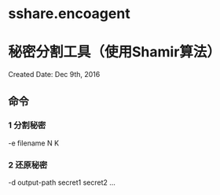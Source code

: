 # sshare.encoagent
# 秘密分割工具（使用Shamir算法）

Created Date: Dec 9th, 2016

## 命令
### 1 分割秘密
-e filename N K
### 2 还原秘密
-d output-path secret1 secret2 ...
